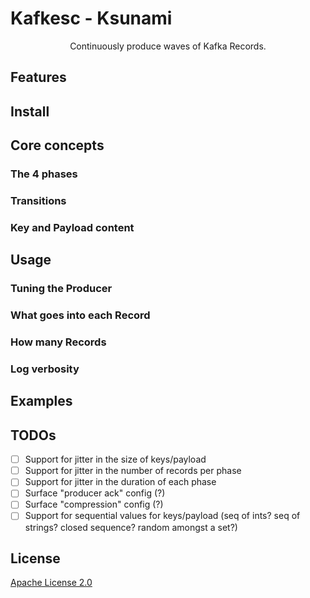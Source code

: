 # Kafkesc - Ksunami

<p align="center">
    Continuously produce waves of Kafka Records.
</p>

## Features

## Install

## Core concepts

### The 4 phases

### Transitions

### Key and Payload content

## Usage

### Tuning the Producer

### What goes into each Record

### How many Records

### Log verbosity

## Examples

## TODOs

* [ ] Support for jitter in the size of keys/payload
* [ ] Support for jitter in the number of records per phase
* [ ] Support for jitter in the duration of each phase
* [ ] Surface "producer ack" config (?)
* [ ] Surface "compression" config (?)
* [ ] Support for sequential values for keys/payload (seq of ints? seq of strings? closed sequence? random amongst a set?)

## License

[Apache License 2.0](./LICENSE)
